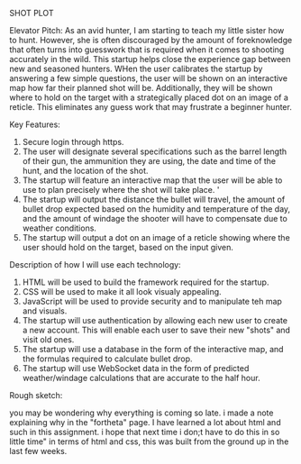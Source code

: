 SHOT PLOT




Elevator Pitch:
As an avid hunter, I am starting to teach my little sister how to hunt. However, she is often discouraged by the amount of foreknowledge that often turns into guesswork that is required when it comes to shooting accurately in the wild. This startup helps close the experience gap between new and seasoned hunters. WHen the user calibrates the startup by answering a few simple questions, the user will be shown on an interactive map how far their planned shot will be. Additionally, they will be shown where to hold on the target with a strategically placed dot on an image of a reticle. This eliminates any guess work that may frustrate a beginner hunter. 

Key Features:
  1.  Secure login through https. 
  2. The user will designate several specifications such as the barrel length of their gun, the ammunition they are using, the date and time of the hunt, and the location of the shot.
  3. The startup will feature an interactive map that the user will be able to use to plan precisely where the shot will take place. '
  4. The startup will output the distance the bullet will travel, the amount of bullet drop expected based on the humidity and temperature of the day, and the amount of windage the shooter will have to compensate due to weather conditions.
  5. The startup will output a dot on an image of a reticle showing where the user should hold on the target, based on the input given. 

Description of how I will use each technology:
  1. HTML will be used to build the framework required for the startup.
  2. CSS will be used to make it all look visualy appealing.
  3. JavaScript will be used to provide security and to manipulate teh map and visuals.
  4. The startup will use authentication by allowing each new user to create a new account. This will enable each user to save their new "shots" and visit old ones.
  3. The startup will use a database in the form of the interactive map, and the formulas required to calculate bullet drop.
  4. The startup will use WebSocket data in the form of predicted weather/windage calculations that are accurate to the half hour. 

Rough sketch:




you may be wondering why everything is coming so late. i made a note explaining why in the "fortheta" page. I have learned a lot about html and such in this assignment. i hope that next time i don;t have to do this in so little time" in terms of html and css, this was built from the ground up in the last few weeks. 
